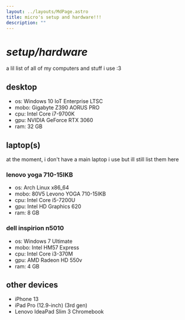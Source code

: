 ```yaml
---
layout: ../layouts/MdPage.astro
title: micro's setup and hardware!!!
description: ""
---
```

# *setup/hardware*

a lil list of all of my computers and stuff i use :3

## desktop

- os: Windows 10 IoT Enterprise LTSC
- mobo: Gigabyte Z390 AORUS PRO
- cpu: Intel Core i7-9700K
- gpu: NVIDIA GeForce RTX 3060
- ram: 32 GB

## laptop(s)
at the moment, i don't have a main laptop i use but ill still list them here

### lenovo yoga 710-15IKB
- os: Arch Linux x86_64
- mobo: 80V5 Levono YOGA 710-15IKB
- cpu: Intel Core i5-7200U
- gpu: Intel HD Graphics 620
- ram: 8 GB

### dell inspirion n5010
- os: Windows 7 Ultimate
- mobo: Intel HM57 Express
- cpu: Intel Core i3-370M
- gpu: AMD Radeon HD 550v
- ram: 4 GB

## other devices
- iPhone 13
- iPad Pro (12.9-inch) (3rd gen)
- Lenovo IdeaPad Slim 3 Chromebook